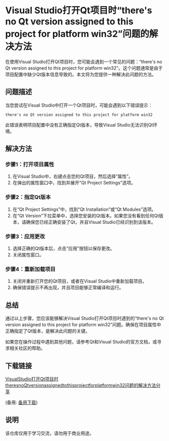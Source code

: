 # Visual Studio打开Qt项目时“there's no Qt version assigned to this project for platform win32”问题的解决方法

在使用Visual Studio打开Qt项目时，您可能会遇到一个常见的问题：“there's no Qt version assigned to this project for platform win32”。这个问题通常是由于项目配置中缺少Qt版本信息导致的。本文将为您提供一种解决此问题的方法。

## 问题描述

当您尝试在Visual Studio中打开一个Qt项目时，可能会遇到以下错误提示：

```
there's no Qt version assigned to this project for platform win32
```

此错误表明项目配置中没有正确指定Qt版本，导致Visual Studio无法识别Qt环境。

## 解决方法

### 步骤1：打开项目属性

1. 在Visual Studio中，右键点击您的Qt项目，然后选择“属性”。
2. 在弹出的属性窗口中，找到并展开“Qt Project Settings”选项。

### 步骤2：指定Qt版本

1. 在“Qt Project Settings”中，找到“Qt Installation”或“Qt Modules”选项。
2. 在“Qt Version”下拉菜单中，选择您安装的Qt版本。如果您没有看到任何Qt版本，请确保您已经正确安装了Qt，并且Visual Studio已经识别到该版本。

### 步骤3：应用更改

1. 选择正确的Qt版本后，点击“应用”按钮以保存更改。
2. 关闭属性窗口。

### 步骤4：重新加载项目

1. 关闭并重新打开您的Qt项目，或者在Visual Studio中重新加载项目。
2. 确保错误提示不再出现，并且项目能够正常编译和运行。

## 总结

通过以上步骤，您应该能够解决Visual Studio打开Qt项目时遇到的“there's no Qt version assigned to this project for platform win32”问题。确保在项目属性中正确指定了Qt版本，是解决此问题的关键。

如果您在操作过程中遇到其他问题，请参考Qt和Visual Studio的官方文档，或寻求相关社区的帮助。

## 下载链接
[VisualStudio打开Qt项目时theresnoQtversionassignedtothisprojectforplatformwin32问题的解决方法分享](https://pan.quark.cn/s/2a2fbb21974c) 

(备用: [备用下载](https://pan.baidu.com/s/1YoTqp8it0eRB5jae45oFgg?pwd=1234))

## 说明

该仓库仅用于学习交流，请勿用于商业用途。

